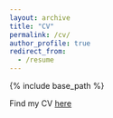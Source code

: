 ```yaml
---
layout: archive
title: "CV"
permalink: /cv/
author_profile: true
redirect_from:
  - /resume
---
```


{% include base_path %}

Find my CV [here](http://jhairgallardo.github.io/files/CV.pdf)